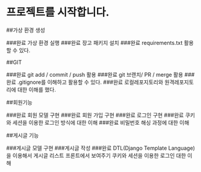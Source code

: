 # 프로젝트를 시작합니다.
##가상 환경 생성

###완료 가상 환경 실행
###완료 장고 패키지 설치
###완료 requirements.txt 활용할 수 있다.


##GIT

###완료 git add / commit / push 활용
###완료 git 브랜치/ PR / merge 활용
###완료 .gitignore를 이해하고 활용할 수 있다.
###완료 로컬레포지토리와 원격레포지토리에 대한 이해를 했다.


##회원기능

###완료 회원 모델 구현
###완료 회원 가입 구현
###완료 로그인 구현
###완료 쿠키와 세션을 이용한 로그인 방식에 대한 이해
###완료 비밀번호 해싱 과정에 대한 이해


##게시글 기능

###게시글 모델 구현
###게시글 작성
###완료 DTL(Django Template Language)을 이용해서 게시글 리스트 프론트에서 보여주기
쿠키와 세션을 이용한 로그인 대한 이해